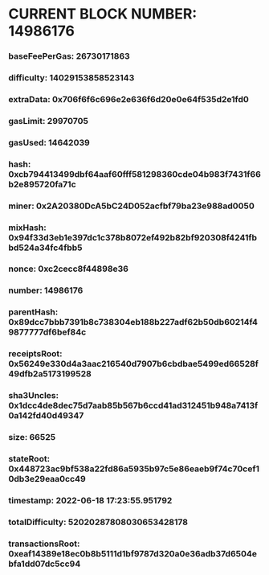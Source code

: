 # CURRENT BLOCK NUMBER: 14986176

### baseFeePerGas: 26730171863
### difficulty: 14029153858523143
### extraData: 0x706f6f6c696e2e636f6d20e0e64f535d2e1fd0
### gasLimit: 29970705
### gasUsed: 14642039
### hash: 0xcb794413499dbf64aaf60fff581298360cde04b983f7431f66b2e895720fa71c
### miner: 0x2A20380DcA5bC24D052acfbf79ba23e988ad0050
### mixHash: 0x94f33d3eb1e397dc1c378b8072ef492b82bf920308f4241fbbd524a34fc4fbb5
### nonce: 0xc2cecc8f44898e36
### number: 14986176
### parentHash: 0x89dcc7bbb7391b8c738304eb188b227adf62b50db60214f49877777df6bef84c
### receiptsRoot: 0x56249e330d4a3aac216540d7907b6cbdbae5499ed66528f49dfb2a5173199528
### sha3Uncles: 0x1dcc4de8dec75d7aab85b567b6ccd41ad312451b948a7413f0a142fd40d49347
### size: 66525
### stateRoot: 0x448723ac9bf538a22fd86a5935b97c5e86eaeb9f74c70cef10db3e29eaa0cc49
### timestamp: 2022-06-18 17:23:55.951792
### totalDifficulty: 52020287808030653428178
### transactionsRoot: 0xeaf14389e18ec0b8b5111d1bf9787d320a0e36adb37d6504ebfa1dd07dc5cc94
